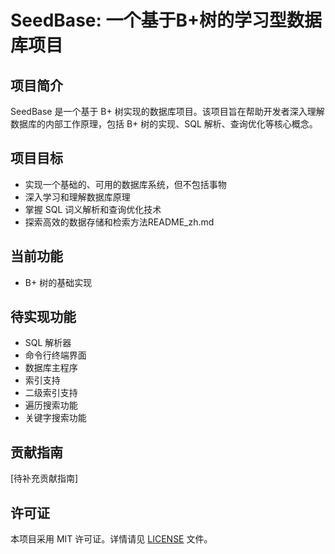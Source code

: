 # SeedBase: 一个基于B+树的学习型数据库项目

## 项目简介

SeedBase 是一个基于 B+ 树实现的数据库项目。该项目旨在帮助开发者深入理解数据库的内部工作原理，包括 B+ 树的实现、SQL 解析、查询优化等核心概念。

## 项目目标

- 实现一个基础的、可用的数据库系统，但不包括事物
- 深入学习和理解数据库原理
- 掌握 SQL 词义解析和查询优化技术
- 探索高效的数据存储和检索方法README_zh.md 

## 当前功能

- B+ 树的基础实现

## 待实现功能

- SQL 解析器
- 命令行终端界面
- 数据库主程序
- 索引支持
- 二级索引支持
- 遍历搜索功能
- 关键字搜索功能

## 贡献指南

[待补充贡献指南]

## 许可证

本项目采用 MIT 许可证。详情请见 [LICENSE](LICENSE) 文件。
